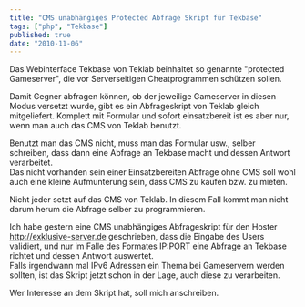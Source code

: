 ```yaml
---
title: "CMS unabhängiges Protected Abfrage Skript für Tekbase"
tags: ["php", "Tekbase"]
published: true
date: "2010-11-06"
---
```


Das Webinterface Tekbase von Teklab beinhaltet so genannte "protected Gameserver", die vor Serverseitigen Cheatprogrammen schützen sollen.

Damit Gegner abfragen können, ob der jeweilige Gameserver in diesen Modus versetzt wurde, gibt es ein Abfrageskript von Teklab gleich mitgeliefert. Komplett mit Formular und sofort einsatzbereit ist es aber nur, wenn man auch das CMS von Teklab benutzt.

Benutzt man das CMS nicht, muss man das Formular usw., selber schreiben, dass dann eine Abfrage an Tekbase macht und dessen Antwort verarbeitet.  
Das nicht vorhanden sein einer Einsatzbereiten Abfrage ohne CMS soll wohl auch eine kleine Aufmunterung sein, dass CMS zu kaufen bzw. zu mieten.

Nicht jeder setzt auf das CMS von Teklab. In diesem Fall kommt man nicht darum herum die Abfrage selber zu programmieren.

Ich habe gestern eine CMS unabhängiges Abfrageskript für den Hoster <http://exklusive-server.de> geschrieben, dass die Eingabe des Users validiert, und nur im Falle des Formates IP:PORT eine Abfrage an Tekbase richtet und dessen Antwort auswertet.  
Falls irgendwann mal IPv6 Adressen ein Thema bei Gameservern werden sollten, ist das Skript jetzt schon in der Lage, auch diese zu verarbeiten.

Wer Interesse an dem Skript hat, soll mich anschreiben.

